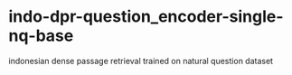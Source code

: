 # indo-dpr-question_encoder-single-nq-base
indonesian dense passage retrieval trained on natural question dataset
